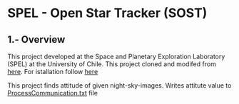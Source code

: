 # SPEL - Open Star Tracker (SOST)

## 1.- Overview

This project
developed at the Space and Planetary Exploration Laboratory (SPEL) at the University of Chile. This project cloned and modifed from [here](https://github.com/spel-uchile/Star_Tracker). For istallation follow [here]( https://github.com/spel-uchile/Star_Tracker#3--installation-instructions )

This project finds attitude of given night-sky-images. Writes attitute value to [ProcessCommunication.txt](ProcessCommunication.txt) file
